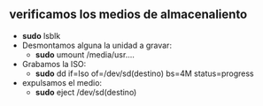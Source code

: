 ## verificamos los medios de almacenaliento
* **sudo** lsblk
* Desmontamos alguna la unidad a gravar:
   - **sudo** umount /media/usr....
* Grabamos la ISO:
   - **sudo** dd if=Iso of=/dev/sd(destino) bs=4M status=progress
* expulsamos el medio:
   - **sudo** eject /dev/sd(destino)
